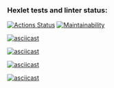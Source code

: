 ### Hexlet tests and linter status:
[![Actions Status](https://github.com/KsenosNick/java-project-61/actions/workflows/hexlet-check.yml/badge.svg)](https://github.com/KsenosNick/java-project-61/actions)
[![Maintainability](https://api.codeclimate.com/v1/badges/cf72251687d7d7ebf0be/maintainability)](https://codeclimate.com/github/KsenosNick/java-project-61/maintainability)

[![asciicast](https://asciinema.org/a/6KGoeEsoZPkwHclVLINBs31U3.svg)](https://asciinema.org/a/6KGoeEsoZPkwHclVLINBs31U3)

[![asciicast](https://asciinema.org/a/ySzVs9GqeDDPkbsnMnUI6sIFz.svg)](https://asciinema.org/a/ySzVs9GqeDDPkbsnMnUI6sIFz)

[![asciicast](https://asciinema.org/a/ipy5WXI1BwredxrJm1KvYHWMr.svg)](https://asciinema.org/a/ipy5WXI1BwredxrJm1KvYHWMr)

[![asciicast](https://asciinema.org/a/EWgUH7pkXw2RrgoGOioR8TaZS.svg)](https://asciinema.org/a/EWgUH7pkXw2RrgoGOioR8TaZS)
